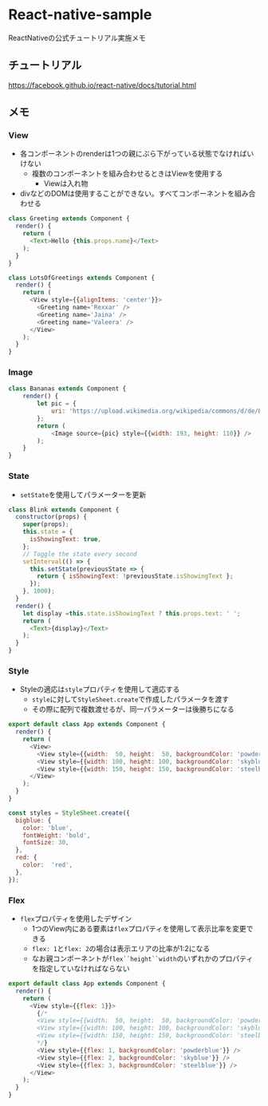 React-native-sample
======================

ReactNativeの公式チュートリアル実施メモ

チュートリアル
-----------------

https://facebook.github.io/react-native/docs/tutorial.html

メモ
--------------------

### View

* 各コンポーネントのrenderは1つの親にぶら下がっている状態でなければいけない
  * 複数のコンポーネントを組み合わせるときはViewを使用する
    * Viewは入れ物
* divなどのDOMは使用することができない。すべてコンポーネントを組み合わせる

```javascript
class Greeting extends Component {
  render() {
    return (
      <Text>Hello {this.props.name}</Text>
    );
  }
}

class LotsOfGreetings extends Component {
  render() {
    return (
      <View style={{alignItems: 'center'}}>
        <Greeting name='Rexxar' />
        <Greeting name='Jaina' />
        <Greeting name='Valeera' />
      </View>
    );
  }
}
```

### Image

```javascript
class Bananas extends Component {
    render() {
        let pic = {
            uri: 'https://upload.wikimedia.org/wikipedia/commons/d/de/Bananavarieties.jpg'
        };
        return (
            <Image source={pic} style={{width: 193, height: 110}} />
        );
    }
}
```

### State

* `setState`を使用してパラメーターを更新

```javascript
class Blink extends Component {
  constructor(props) {
    super(props);
    this.state = {
      isShowingText: true,
    };
    // Toggle the state every second
    setInterval(() => {
      this.setState(previousState => {
        return { isShowingText: !previousState.isShowingText };
      });
    }, 1000);
  }
  render() {
    let display =this.state.isShowingText ? this.props.text: ' ';
    return (
      <Text>{display}</Text>
    );
  }
}
```

### Style

* Styleの適応は`style`プロパティを使用して適応する
  * `style`に対して`StyleSheet.create`で作成したパラメータを渡す
  * その際に配列で複数渡せるが、同一パラメーターは後勝ちになる

```javascript
export default class App extends Component {
  render() {
    return (
      <View>
        <View style={{width:  50, height:  50, backgroundColor: 'powderblue'}} />
        <View style={{width: 100, height: 100, backgroundColor: 'skyblue'}} />
        <View style={{width: 150, height: 150, backgroundColor: 'steelblue'}} />
      </View>
    );
  }
}

const styles = StyleSheet.create({
  bigblue: {
    color: 'blue',
    fontWeight: 'bold',
    fontSize: 30,
  },
  red: {
    color:  'red',
  },
});
```

### Flex

* `flex`プロパティを使用したデザイン
  * 1つのView内にある要素は`flex`プロパティを使用して表示比率を変更できる
  * `flex: 1`と`flex: 2`の場合は表示エリアの比率が1:2になる
  * なお親コンポーネントが`flex``height``width`のいずれかのプロパティを指定していなければならない

```javascript
export default class App extends Component {
  render() {
    return (
      <View style={{flex: 1}}>
        {/*
        <View style={{width:  50, height:  50, backgroundColor: 'powderblue'}} />
        <View style={{width: 100, height: 100, backgroundColor: 'skyblue'}} />
        <View style={{width: 150, height: 150, backgroundColor: 'steelblue'}} />
        */}
        <View style={{flex: 1, backgroundColor: 'powderblue'}} />
        <View style={{flex: 2, backgroundColor: 'skyblue'}} />
        <View style={{flex: 3, backgroundColor: 'steelblue'}} />
      </View>
    );
  }
}
```
